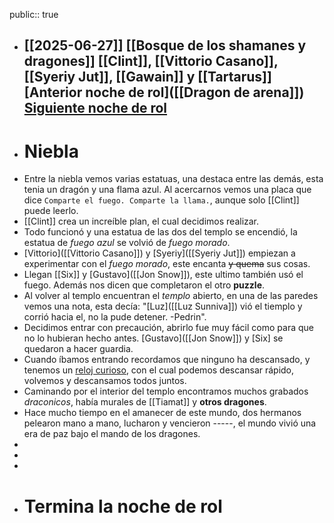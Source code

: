 public:: true

- [[2025-06-27]]
  [[Bosque de los shamanes y dragones]]
  [[Clint]], [[Vittorio Casano]], [[Syeriy Jut]], [[Gawain]] y [[Tartarus]] 
  [Anterior noche de rol]([[Dragon de arena]])
  [Siguiente noche de rol]([[]])
  ---
- # Niebla
- Entre la niebla vemos varias estatuas, una destaca entre las demás, esta tenia un dragón y una flama azul. Al acercarnos vemos una placa que dice `Comparte el fuego. Comparte la llama.`, aunque solo [[Clint]] puede leerlo.
- [[Clint]] crea un increíble plan, el cual decidimos realizar.
- Todo funcionó y una estatua de las dos del templo se encendió, la estatua de *fuego azul* se volvió de *fuego morado*.
- [Vittorio]([[Vittorio Casano]]) y [Syeriy]([[Syeriy Jut]]) empiezan a experimentar con el *fuego morado*, este encanta ~~y quema~~ sus cosas.
- Llegan [[Six]] y [Gustavo]([[Jon Snow]]), este ultimo también usó el fuego. Además nos dicen que completaron el otro **puzzle**.
- Al volver al templo encuentran el *templo*  abierto, en una de las paredes vemos una nota, esta decía: "[Luz]([[Luz Sunniva]]) vió el tiemplo y corrió hacia el, no la pude detener. -Pedrin".
- Decidimos entrar con precaución, abrirlo fue muy fácil como para que no lo hubieran hecho antes. [Gustavo]([[Jon Snow]]) y [Six] se quedaron a hacer guardia.
- Cuando íbamos entrando recordamos que ninguno ha descansado, y tenemos un [reloj curioso]([[Stopwatch]]), con el cual podemos descansar rápido, volvemos y descansamos todos juntos.
- Caminando por el interior del templo encontramos muchos grabados *draconicos*, había murales de [[Tiamat]] y **otros dragones**.
- Hace  mucho tiempo en el amanecer de este mundo, dos hermanos pelearon mano a mano, lucharon y vencieron -----, el mundo vivió una era de paz bajo el mando de los dragones.
-
-
-
- # Termina la noche de rol